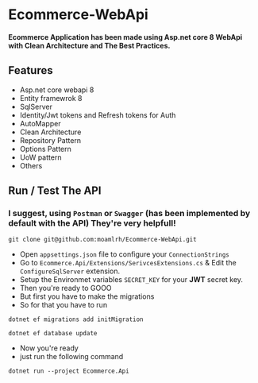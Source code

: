 # Ecommerce-WebApi
#### Ecommerce Application has been made using Asp.net core 8 WebApi with Clean Architecture and The Best Practices.


## Features 
 - Asp.net core webapi 8
 - Entity framewrok 8
 - SqlServer
 - Identity/Jwt tokens and Refresh tokens for Auth
 - AutoMapper
 - Clean Architecture
 - Repository Pattern
 - Options Pattern
 - UoW pattern
 - Others


## Run / Test The API 
### I suggest, using `Postman` or `Swagger` (has been implemented by default with the API) They're very helpfull!
```
git clone git@github.com:moamlrh/Ecommerce-WebApi.git
```
- Open `appsettings.json` file to configure your `ConnectionStrings`
- Go to `Ecommerce.Api/Extensions/SerivcesExtensions.cs` & Edit the `ConfigureSqlServer` extension.
- Setup the Environmet variables `SECRET_KEY` for your **JWT** secret key.
- Then you're ready to GOOO
- But first you have to make the migrations
- So for that you have to run
```
dotnet ef migrations add initMigration
```
```
dotnet ef database update 
```
- Now you're ready
- just run the following command
```
dotnet run --project Ecommerce.Api
```
